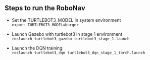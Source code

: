 ## Steps to run the RoboNav

- Set the TURTLEBOT3_MODEL in system environment\
`export TURTLEBOT3_MODEL=burger`

- Launch Gazebo with turtlebot3 in stage 1 environment\
`roslaunch turtlebot3_gazebo turtlebot3_stage_1.launch`

- Launch the DQN training\
`roslaunch turtlebot3_dqn turtlebot3_dqn_stage_1_torch.launch`
